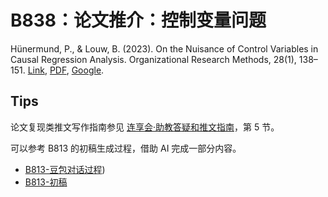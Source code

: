 # B838：论文推介：控制变量问题

Hünermund, P., & Louw, B. (2023). On the Nuisance of Control Variables in Causal Regression Analysis. Organizational Research Methods, 28(1), 138–151. [Link](https://doi.org/10.1177/10944281231219274), [PDF](https://journals.sagepub.com/doi/epdf/10.1177/10944281231219274), [Google](<https://scholar.google.com/scholar?q=On the Nuisance of Control Variables in Causal Regression Analysis>).

## Tips

论文复现类推文写作指南参见 [连享会·助教答疑和推文指南](https://file.lianxh.cn/KC/lianxh_TA_Guide.pdf)，第 5 节。

可以参考 B813 的初稿生成过程，借助 AI 完成一部分内容。

- [B813-豆包对话过程](https://www.doubao.com/thread/w8e524bfc59a644e2))
- [B813-初稿](https://github.com/arlionn/lianxhta/blob/main/sample/B813-Stragged-DID.md)
